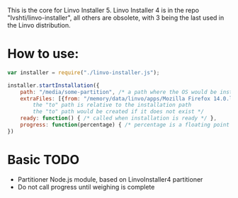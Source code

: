 This is the core for Linvo Installer 5. Linvo Installer 4 is in the repo "Ivshti/linvo-installer", all others are obsolete, with 3 being the last used in the Linvo distribution.

# How to use:

```javascript
var installer = require("./linvo-installer.js");

installer.startInstallation({
	path: "/media/some-partition", /* a path where the OS would be installed */
	extraFiles: [{from: "/memory/data/linvo/apps/Mozilla Firefox 14.0.lxm", to: "/home/linvo"}], /* an array of {from: x, to: y} pairs representing additional files to be copied ; 
		the "to" path is relative to the installation path
		the "to" path would be created if it does not exist */
	ready: function() { /* called when installation is ready */ },
	progress: function(percentage) { /* percentage is a floating point value from 0 to 100 representing the progress of the installation */ }
})
```


# Basic TODO

* Partitioner Node.js module, based on LinvoInstaller4 partitioner
* Do not call progress until weighing is complete
